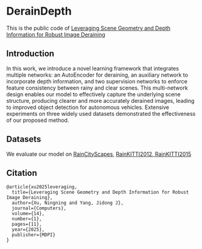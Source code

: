 # DerainDepth
This is the public code of <a href="https://www.mdpi.com/2073-431X/14/1/11">Leveraging Scene Geometry and Depth Information for Robust Image Deraining</a>
## Introduction
In this work, we introduce a novel learning framework that integrates multiple networks: an AutoEncoder for deraining, an auxiliary network to incorporate depth information, and two supervision networks to enforce feature consistency between rainy and clear scenes. This multi-network design enables our model to effectively capture the underlying scene structure, producing clearer and more accurately derained images, leading to improved object detection for autonomous vehicles. Extensive experiments on three widely used datasets demonstrated the effectiveness of our proposed method.

## Datasets
We evaluate our model on <a href="https://github.com/xw-hu/DAF-Net">RainCityScapes</a>, <a href="https://pan.baidu.com/s/1sB45qSkCu5q-6Be3ZKLYLA?pwd=1zde">RainKITTI2012, RainKITTI2015</a>

## Citation 
```
@article{xu2025leveraging,
  title={Leveraging Scene Geometry and Depth Information for Robust Image Deraining},
  author={Xu, Ningning and Yang, Jidong J},
  journal={Computers},
  volume={14},
  number={1},
  pages={11},
  year={2025},
  publisher={MDPI}
}
```
